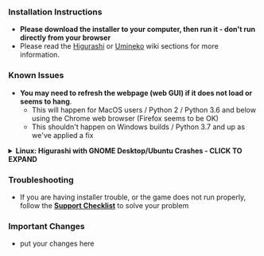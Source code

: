 ### Installation Instructions

- **Please download the installer to your computer, then run it - don't run directly from your browser**
- Please read the [Higurashi](https://07th-mod.com/wiki/Higurashi/Higurashi-Getting-started/) or [Umineko](https://07th-mod.com/wiki/Umineko/Umineko-Getting-started/) wiki sections for more information.

### Known Issues

- **You may need to refresh the webpage (web GUI) if it does not load or seems to hang**.
    - This will happen for MacOS users / Python 2 / Python 3.6 and below using the Chrome web browser (Firefox seems to be OK)
    - This shouldn't happen on Windows builds / Python 3.7 and up as we've applied a fix

<details>
  <summary><b>Linux: Higurashi with GNOME Desktop/Ubuntu Crashes - CLICK TO EXPAND</b></summary>

GNOME Desktop (the default on Ubuntu) *may* cause Higurashi Ep.4 and upwards to crash the entire desktop when you start the game.

We've had varying reports - Ubuntu 19.10 with GNOME 3.34.2. seems to work (except for a crash in Tatarigoroshi on first startup). But previously we've had crash reports from anyone using GNOME. This happens even on the base game (without any mods applied).

If you have this issue, a workaround is to install XFCE desktop. You can follow [this guide](https://linuxconfig.org/how-to-install-xubuntu-desktop-on-ubuntu-18-04-bionic-beaver-linux) to install XFCE desktop (it can be installed alongside GNOME).

Please make sure you can launch the base game before applying any mods (please don't make any saves on the base game as they are not compatible with the mod).

</details>

### Troubleshooting

- If you are having installer trouble, or the game does not run properly, follow the [**Support Checklist**](https://07th-mod.com/wiki/support-checklist/) to solve your problem

### Important Changes
- put your changes here
